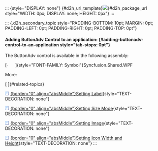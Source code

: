 ::: {style="DISPLAY: none"}
[](ms-xhelp:///?Id=d2h_url_template){#d2h_url_template}![](!package_url!){#d2h_package_url style="WIDTH: 0px; DISPLAY: none; HEIGHT: 0px"}
:::

::: {.d2h_secondary_topic style="PADDING-BOTTOM: 10pt; MARGIN: 0pt; PADDING-LEFT: 0pt; PADDING-RIGHT: 0pt; PADDING-TOP: 0pt"}
#### Adding ButtonAdv Control to an application: {#adding-buttonadv-control-to-an-application style="tab-stops: 0pt"}

The ButtonAdv control is available in the following assembly:

[·      ]{style="FONT-FAMILY: Symbol"}Syncfusion.Shared.WPF

More:

[ ]{#related-topics}

[![](button.gif){border="0" align="absMiddle"}Setting Label](ms-xhelp:///?Id=2bfa12de-acd6-4f09-b2fd-181bd8eed66a){style="TEXT-DECORATION: none"}

[![](button.gif){border="0" align="absMiddle"}Setting Size Mode](ms-xhelp:///?Id=e5a26ec4-1d33-4adb-a141-3faae855f892){style="TEXT-DECORATION: none"}

[![](button.gif){border="0" align="absMiddle"}Setting Image](ms-xhelp:///?Id=7c10b224-a4ea-4fc9-9001-14a1ae81e83b){style="TEXT-DECORATION: none"}

[![](button.gif){border="0" align="absMiddle"}Setting Icon Width and Height](ms-xhelp:///?Id=09734a55-89d7-4174-884a-f6b1811a0889){style="TEXT-DECORATION: none"}
:::
